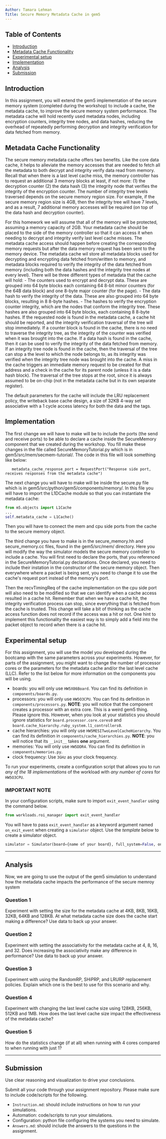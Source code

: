 ```yaml
---
Author: Tamara Lehman
Title: Secure Memory Metadata Cache in gem5
---
```


## Table of Contents

- [Introduction](#introduction)
- [Metadata Cache Functionality](#metadata-cache-functionality)
- [Experimental setup](#experimental-setup)
- [Implementation](#implementation)
- [Analysis](#analysis)
- [Submission](#submission)

## Introduction

In this assignment, you will extend the gem5 implementation of the secure memory system (completed during the workshop) to include a cache, the metadata cache, to improve the secure memory system performance. The metadata cache will hold recently used metadata nodes, including encryption counters, integrity tree nodes, and data hashes, reducing the overhead of repeatedly performing decryption and integrity verification for data fetched from memory.

## Metadata Cache Functionality

The secure memory metadata cache offers two benefits. Like the core data cache, it helps to alleviate the memory accesses that are needed to fetch all the metadata to both decrypt and integrity verify data read from memory. Recall that when there is a last level cache miss, the memory controller has to request an additional 3 memory blocks at least, if not more: (1) the decryption counter (2) the data hash (3) the integrity node that verifies the integrity of the encryption counter. The number of integrity tree levels traversed depends on the secure memory region size. For example, if the secure memory region size is 4GB, then the integrity tree will have 7 levels, and as a result, 7 additional memory accesses will be required (on top of the data hash and decryption counter).

For this homework we will assume that all of the memory will be protected, assuming a memory capacity of 2GB. Your metadata cache should be placed to the side of the memory controller so that it can access it when needing to decrypt and integrity verify last level cache misses. The metadata cache access should happen before creating the corresponding memory requests but after the data memory request has been sent to the memory device. The metadata cache wil store all metadata blocks used for decrypting and encrypting data fetched from/written to memory, and metadata blocks required to verify the integrity of the data fetched from memory (including both the data hashes and the integrity tree nodes at every level). There will be three different types of metadata that the cache will hold:
     - The counters used to encrypt and decrypt data. These are grouped into 64 byte blocks each containing 64 8-bit minor counters (for the 64B data block) and one 8-byte major counter (for the page).
     - The data hash to verify the integrity of the data. These are also grouped into 64 byte blocks, resulting in 8 8-byte hashes.
     - The hashes to verify the encryption counter integrity, which are the nodes that conform the integrity tree. These hashes are also grouped into 64 byte blocks, each containing 8 8-byte hashes.
If the requested node is found in the metadata cache, a cache hit should be reported, and the integrity verification traversal of the tree will stop immediately. If a counter block is found in the cache, there is no need to traverse the integrity tree, as the integrity of the counter was verified when it was brought into the cache. If a data hash is found in the cache, then it can be used to verify the integrity of the data fetched from memory. If an integrity tree node is found in the cache, then the traversal of the tree can stop a the level to which the node belongs to, as its integrity was verified when the integrity tree node was brought into the cache. A miss in the cache triggers an immediate memory request to be created for that address and a check in the cache for its parent node (unless it is a data hash block). The traversal of the tree stops at the root, since it is always assumed to be on-chip (not in the metadata cache but in its own separate register).

The default parameters for the cache will include the LRU replacement policy, the writeback base cache design, a size of 32KB 4-way set associative with a 1 cycle access latency for both the data and the tags.

## Implementation

The first change we will have to make will be to include the ports (the send and receive ports) to be able to declare a cache inside the SecureMemory component that we created during the workshop. You fill make these changes in the file called SecureMemoryTutorial.py which is in gem5/src/mem/secmem-tutorial/.  The code in this file will look something like below:

```metadata_cache_request_port  = RequestPort("Cache access port, sends requests for metadata")
   metadata_cache_response_port = RequestPort("Response side port, receives responses from the metadata cache")
   ```

The next change you will have to make will be inside the secure.py file which is in gem5/src/python/gem5/components/memory/. In this file you will have to import the L1DCache module so that you can instantiate the metadata cache:

```python
from m5.objects import L1Cache
...
self.metadata_cache = L1Cache()
```
Then you will have to connect the mem and cpu side ports from the cache to the secure memory object.

The third change you have to make is in the secure_memory.hh and secure_memory.cc files, found in the gem5/src/mem/ directory. Here you will modify the way the simulator models the secure memory controller to include a cache. You will first need to declare the ports, that you referenced in the SecureMemoryTutorial.py declarations. Once declared, you need to include their instation in the constructor of the secure memory object. Then everywhere where a packet is being sent, you need to change it to use the cache's request port instead of the memory's port.

Then the recvTimingReq of the cache implementation on the cpu side port will also need to be modified so that we can identify when a cache access resulted in a cache hit. Remember that when we have a cache hit, the integrity verification process can stop, since everything that is fetched from the cache is trusted. This change will take a bit of thinking as the cache access function does not record if the access was a hit or not. One hint to implement this functionality the easiest way is to simply add a field into the packet object to record when there is a cache hit.

## Experimental setup

For this assignment, you will use the model you developed during the bootcamp with the same parameters across your experiments.
However, for parts of the assignment, you might want to change the number of processor cores or the parameters for the metadata cache and/or the last level cache (LLC).
Refer to the list below for more information on the components you will be using.

- boards: you will only use `HW5X86Board`.
You can find its definition in `components/boards.py`.
- processors: you will only use `HW5O3CPU`.
You can find its definition in `components/processors.py`.
**NOTE**: you will notice that the component creates a processor with an extra core.
This is a weird gem5 thing.
Please ignore this.
However, when you look at your statistics you should ignore statistics for `board.processor.core.cores0` and
`board.cache_hierarchy.ruby_system.l1_controllers0`.
- cache hierarchies: you will only use `HW5MESITwoLevelCacheHierarchy`.
You can find its definition in `components/cache_hierarchies.py`.
**NOTE**: you will notice that its `__init__` takes **one** argument.
- memories: You will only use `HW5DDR4`.
You can find its definition in `components/memories.py`.
- clock frequency: Use `3GHz` as your clock frequency.

To run your experiments, create a configuration script that allows you to run *any of the 18 implementations* of the workload with *any number of cores* for `HW5O3CPU`.

### **IMPORTANT NOTE**

In your configuration scripts, make sure to import `exit_event_handler` using the command below.

```python
from workloads.roi_manager import exit_event_handler
```

You will have to pass `exit_event_handler` as a keyword argument named `on_exit_event` when creating a `simulator` object. Use the *template* below to create a simulator object.

```python
simulator = Simulator(board={name of your board}, full_system=False, on_exit_event=exit_event_handler)
```

---

## Analysis

Now, we are going to use the output of the gem5 simulation to understand how the metadata cache impacts the performance of the secure memroy system

### Question 1

Experiment with setting the size for the metadata cache at 4KB, 8KB, 16KB, 32KB, 64KB and 128KB. At what metadata cache size does the cache start making a difference? Use data to back up your answer.

### Question 2

Experiment with setting the associativity for the metadata cache at 4, 8, 16, and 32. Does increasing the associativity make any difference in performance? Use data to back up your answer.

### Question 3

Experiment with using the RandomRP, SHiPRP, and  LRURP replacement policies. Explain which one is the best to use for this scenario and why.

### Question 4

Experiment with changing the last level cache size using 128KB, 256KB, 512KB and 1MB. How does the last level cache size impact the effectiveness of the metadata cache?

### Question 5

How do the statistics change (if at all) when running with 4 cores compared to when running with just 1?

---

## Submission

Use clear reasoning and visualization to drive your conclusions.

Submit all your code through your assignment repository. Please make sure to include code/scripts for the following.

- `Instruction.md`: should include instructions on how to run your simulations.
- Automation: code/scripts to run your simulations.
- Configuration: python file configuring the systems you need to simulate.
- `Answers.md`: should include the answers to the questions in the assignment.
